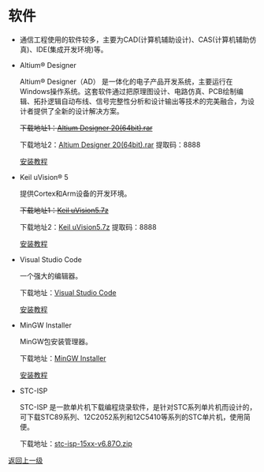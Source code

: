 # 软件

- 通信工程使用的软件较多，主要为CAD(计算机辅助设计)、CAS(计算机辅助仿真)、IDE(集成开发环境)等。

- Altium® Designer

  Altium® Designer（AD） 是一体化的电子产品开发系统，主要运行在Windows操作系统。这套软件通过把原理图设计、电路仿真、PCB绘制编辑、拓扑逻辑自动布线、信号完整性分析和设计输出等技术的完美融合，为设计者提供了全新的设计解决方案。

  ~~下载地址1：[Altium Designer 20(64bit).rar](https://cdu20-ce-1257520229.cos.ap-chengdu.myqcloud.com/CDU20-CE/00_%E5%BC%80%E5%AD%A6%E5%89%8D%E5%87%86%E5%A4%87/01_%E8%BD%AF%E4%BB%B6/Altium%20Designer%2020%2864bit%29.7z?q-sign-algorithm=sha1&q-ak=AKIDjOznEfcDML9nIdTZCf4OaheQ2VoyqxiI&q-sign-time=1602685217;1605277217&q-key-time=1602685217;1605277217&q-header-list=&q-url-param-list=&q-signature=94bb565428326262dcffbd559e1c1ac58871a1fb)~~

  下载地址2：[Altium Designer 20(64bit).rar](https://pan.baidu.com/s/1qAUJxU0-VIVNXgBlgoJejg)	提取码：8888

  [安装教程](https://mp.weixin.qq.com/s/8kcLKTzMeBBS7DCIVw6jFg)

- Keil uVision® 5

  提供Cortex和Arm设备的开发环境。

  ~~下载地址1：[Keil uVision5.7z](https://cdu20-ce-1257520229.cos.ap-chengdu.myqcloud.com/CDU20-CE/00_%E5%BC%80%E5%AD%A6%E5%89%8D%E5%87%86%E5%A4%87/01_%E8%BD%AF%E4%BB%B6/Keil%20uVision5.7z?q-sign-algorithm=sha1&q-ak=AKIDjOznEfcDML9nIdTZCf4OaheQ2VoyqxiI&q-sign-time=1602685254;1605277254&q-key-time=1602685254;1605277254&q-header-list=&q-url-param-list=&q-signature=20518f37de8adb3ea68d4658870c197500bf4610)~~ 

  下载地址2：[Keil uVision5.7z](https://pan.baidu.com/s/1DUgbZaj4r1kI-rMC8A2ORw) 	提取码：8888

  [安装教程](KeiluVision5_Installation_Guide.md)

- Visual Studio Code

	一个强大的编辑器。

	下载地址：[Visual Studio Code](https://vscode.cdn.azure.cn/stable/a0479759d6e9ea56afa657e454193f72aef85bd0/VSCodeSetup-x64-1.48.2.exe)

	[安装教程](https://blog.csdn.net/Zhangguohao666/article/details/105665412)

- MinGW Installer

	MinGW包安装管理器。

	下载地址：[MinGW Installer](https://mirrors.tuna.tsinghua.edu.cn/osdn/mingw/68260/mingw-get-setup.exe)

	[安装教程](MinGW_Installer_Installation_Guide.md)

- STC-ISP

  STC-ISP 是一款单片机下载编程烧录软件，是针对STC系列单片机而设计的，可下载STC89系列、12C2052系列和12C5410等系列的STC单片机，使用简便。

  下载地址：[stc-isp-15xx-v6.87O.zip](http://www.stcmcudata.com/STCISP/stc-isp-15xx-v6.87O.zip)

[返回上一级](../README.md)
